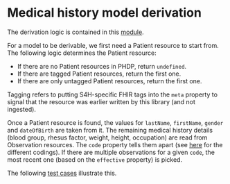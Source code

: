 # Medical history model derivation

The derivation logic is contained in this [module](../src/transformations/medical-history/fhir2ui).

For a model to be derivable, we first need a Patient resource to start from.
The following logic determines the Patient resource:

- If there are no Patient resources in PHDP, return `undefined`.
- If there are tagged Patient resources, return the first one.
- If there are only untagged Patient resources, return the first one.

Tagging refers to putting S4H-specific FHIR tags into the `meta` property to signal that the resource was earlier written by this library (and not ingested).

Once a Patient resource is found, the values for `lastName`, `firstName`, `gender` and `dateOfBirth` are taken from it.
The remaining medical history details (blood group, rhesus factor, weight, height, occupation) are read from Observation resources.
The `code` property tells them apart (see [here](../src/transformations/medical-history/defs.ts) for the different codings).
If there are multiple observations for a given `code`, the most recent one (based on the `effective` property) is picked.

The following [test cases](../test/transformations/medical-history/fhir2ui/public-api/read-medical-history.test.ts) illustrate this.
